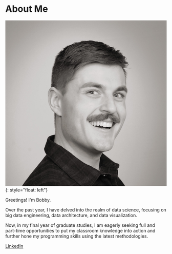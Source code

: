 # About Me

![Profile Image](img/profile.jpg){: style="float: left"}

Greetings! I'm Bobby.

Over the past year, I have delved into the realm of data science, focusing on big data engineering, data architecture, and data visualization.

Now, in my final year of graduate studies, I am eagerly seeking full and part-time opportunities to put my classroom knowledge into action and further hone my programming skills using the latest methodologies.

[LinkedIn](https://linkedin.com/bobby-surridge)
